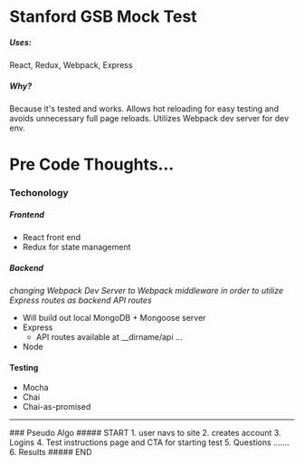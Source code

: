 # Stanford GSB Mock Test

##### Uses: 
React, Redux, Webpack, Express
##### Why?
Because it's tested and works. Allows hot reloading for easy testing and avoids unnecessary full page reloads. Utilizes Webpack dev server for dev env.

# Pre Code Thoughts...
### Techonology
##### Frontend
* React front end
* Redux for state management
##### Backend
*changing Webpack Dev Server to Webpack middleware in order to utilize Express routes as backend API routes*
* Will build out local MongoDB + Mongoose server
* Express
  * API routes available at __dirname/api ...
* Node

#### Testing
* Mocha
* Chai
* Chai-as-promised
<hr/>
### Pseudo Algo
##### START
1. user navs to site
2. creates account
3. Logins
4. Test instructions page and CTA for starting test
5. Questions .......
6. Results
##### END



